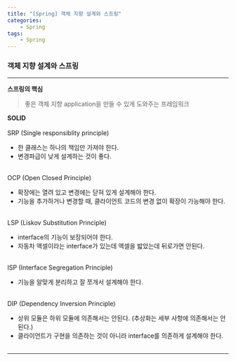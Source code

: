```yaml
---
title: "[Spring] 객체 지향 설계와 스프링"
categories: 
    - Spring
tags:
    - Spring
---
```


### 객체 지향 설계와 스프링
---
**스프링의 핵심**
>좋은 객체 지향 application을 만들 수 있게 도와주는 프레임워크

**SOLID** <br><br>
SRP (Single responsiblity principle)
* 한 클래스는 하나의 책임만 가져야 한다.
* 변경파급이 낮게 설계하는 것이 좋다.<br><br>
  

OCP (Open Closed Principle)
* 확장에는 열려 있고 변경에는 닫혀 있게 설계해야 한다.
* 기능을 추가하거나 변경할 때, 클라이언트 코드의 변경 없이 확장이 가능해야 한다.<br><br>

LSP (Liskov Substitution Principle)
* interface의 기능이 보장되어야 한다.
* 자동차 액셀이라는 interface가 있는데 액셀을 밟았는데 뒤로가면 안된다.<br><br>

ISP (Interface Segregation Principle)
* 기능을 알맞게 분리하고 잘 쪼개서 설계해야 한다.<br><br>

DIP (Dependency Inversion Principle)
* 상위 모듈은 하위 모듈에 의존해서는 안된다. (추상화는 세부 사항에 의존해서는 안된다.)
* 클라이언트가 구현을 의존하는 것이 아니라 interface를 의존하게 설계해야 한다.<br><br>

----



